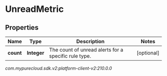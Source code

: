 # UnreadMetric


## Properties

| Name | Type | Description | Notes |
| ------------ | ------------- | ------------- | ------------- |
| **count** | **Integer** | The count of unread alerts for a specific rule type. |  [optional] |




_com.mypurecloud.sdk.v2:platform-client-v2:210.0.0_
